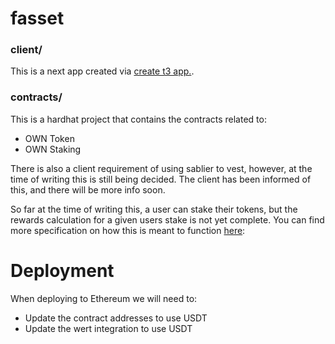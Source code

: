 # fasset

### client/

This is a next app created via [create t3 app.](https://create.t3.gg/).

### contracts/

This is a hardhat project that contains the contracts related to:

- OWN Token
- OWN Staking

There is also a client requirement of using sablier to vest, however, at the time of writing this is still being decided. The client has been informed of this, and there will be more info soon.

So far at the time of writing this, a user can stake their tokens, but the rewards calculation for a given users stake is not yet complete. You can find more specification on how this is meant to function [here](https://www.notion.so/labrys/Staking-Scoping-Notes-17bced2a7e1380f4af67cc2ef2423a77):

# Deployment

When deploying to Ethereum we will need to:
- Update the contract addresses to use USDT
- Update the wert integration to use USDT

